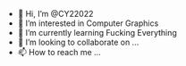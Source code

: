 - 👋 Hi, I’m @CY22022
- 👀 I’m interested in Computer Graphics
- 🌱 I’m currently learning Fucking Everything
- 💞️ I’m looking to collaborate on ...
- 📫 How to reach me ...

<!---
CY22022/CY22022 is a ✨ special ✨ repository because its `README.md` (this file) appears on your GitHub profile.
You can click the Preview link to take a look at your changes.
--->
